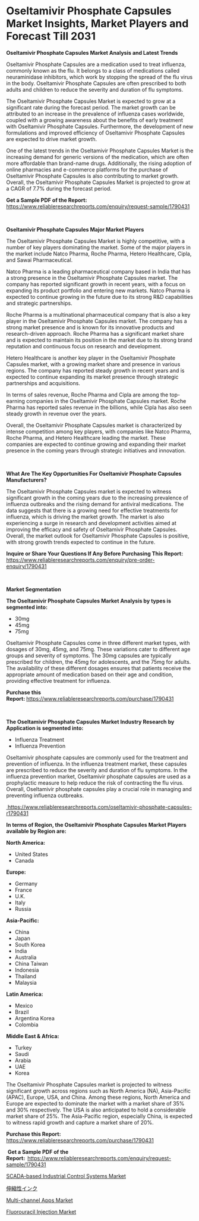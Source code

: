<p><h1>Oseltamivir Phosphate Capsules Market Insights, Market Players and Forecast Till 2031</h1></p><p><strong>Oseltamivir Phosphate Capsules Market Analysis and Latest Trends</strong></p>
<p><p>Oseltamivir Phosphate Capsules are a medication used to treat influenza, commonly known as the flu. It belongs to a class of medications called neuraminidase inhibitors, which work by stopping the spread of the flu virus in the body. Oseltamivir Phosphate Capsules are often prescribed to both adults and children to reduce the severity and duration of flu symptoms.</p><p>The Oseltamivir Phosphate Capsules Market is expected to grow at a significant rate during the forecast period. The market growth can be attributed to an increase in the prevalence of influenza cases worldwide, coupled with a growing awareness about the benefits of early treatment with Oseltamivir Phosphate Capsules. Furthermore, the development of new formulations and improved efficiency of Oseltamivir Phosphate Capsules are expected to drive market growth.</p><p>One of the latest trends in the Oseltamivir Phosphate Capsules Market is the increasing demand for generic versions of the medication, which are often more affordable than brand-name drugs. Additionally, the rising adoption of online pharmacies and e-commerce platforms for the purchase of Oseltamivir Phosphate Capsules is also contributing to market growth. Overall, the Oseltamivir Phosphate Capsules Market is projected to grow at a CAGR of 7.7% during the forecast period.</p></p>
<p><strong>Get a Sample PDF of the Report:&nbsp;</strong> <a href="https://www.reliableresearchreports.com/enquiry/request-sample/1790431">https://www.reliableresearchreports.com/enquiry/request-sample/1790431</a></p>
<p>&nbsp;</p>
<p><strong>Oseltamivir Phosphate Capsules Major Market Players</strong></p>
<p><p>The Oseltamivir Phosphate Capsules Market is highly competitive, with a number of key players dominating the market. Some of the major players in the market include Natco Pharma, Roche Pharma, Hetero Healthcare, Cipla, and Sawai Pharmaceutical.</p><p>Natco Pharma is a leading pharmaceutical company based in India that has a strong presence in the Oseltamivir Phosphate Capsules market. The company has reported significant growth in recent years, with a focus on expanding its product portfolio and entering new markets. Natco Pharma is expected to continue growing in the future due to its strong R&D capabilities and strategic partnerships.</p><p>Roche Pharma is a multinational pharmaceutical company that is also a key player in the Oseltamivir Phosphate Capsules market. The company has a strong market presence and is known for its innovative products and research-driven approach. Roche Pharma has a significant market share and is expected to maintain its position in the market due to its strong brand reputation and continuous focus on research and development.</p><p>Hetero Healthcare is another key player in the Oseltamivir Phosphate Capsules market, with a growing market share and presence in various regions. The company has reported steady growth in recent years and is expected to continue expanding its market presence through strategic partnerships and acquisitions.</p><p>In terms of sales revenue, Roche Pharma and Cipla are among the top-earning companies in the Oseltamivir Phosphate Capsules market. Roche Pharma has reported sales revenue in the billions, while Cipla has also seen steady growth in revenue over the years.</p><p>Overall, the Oseltamivir Phosphate Capsules market is characterized by intense competition among key players, with companies like Natco Pharma, Roche Pharma, and Hetero Healthcare leading the market. These companies are expected to continue growing and expanding their market presence in the coming years through strategic initiatives and innovation.</p></p>
<p>&nbsp;</p>
<p><strong>What Are The Key Opportunities For Oseltamivir Phosphate Capsules Manufacturers?</strong></p>
<p><p>The Oseltamivir Phosphate Capsules market is expected to witness significant growth in the coming years due to the increasing prevalence of influenza outbreaks and the rising demand for antiviral medications. The data suggests that there is a growing need for effective treatments for influenza, which is driving the market growth. The market is also experiencing a surge in research and development activities aimed at improving the efficacy and safety of Oseltamivir Phosphate Capsules. Overall, the market outlook for Oseltamivir Phosphate Capsules is positive, with strong growth trends expected to continue in the future.</p></p>
<p><strong>Inquire or Share Your Questions If Any Before Purchasing This Report:</strong> <a href="https://www.reliableresearchreports.com/enquiry/pre-order-enquiry/1790431">https://www.reliableresearchreports.com/enquiry/pre-order-enquiry/1790431</a></p>
<p>&nbsp;</p>
<p><strong>Market Segmentation</strong></p>
<p><strong>The Oseltamivir Phosphate Capsules Market Analysis by types is segmented into:</strong></p>
<p><ul><li>30mg</li><li>45mg</li><li>75mg</li></ul></p>
<p><p>Oseltamivir Phosphate Capsules come in three different market types, with dosages of 30mg, 45mg, and 75mg. These variations cater to different age groups and severity of symptoms. The 30mg capsules are typically prescribed for children, the 45mg for adolescents, and the 75mg for adults. The availability of these different dosages ensures that patients receive the appropriate amount of medication based on their age and condition, providing effective treatment for influenza.</p></p>
<p><strong>Purchase this Report:&nbsp;</strong><a href="https://www.reliableresearchreports.com/purchase/1790431">https://www.reliableresearchreports.com/purchase/1790431</a></p>
<p>&nbsp;</p>
<p><strong>The Oseltamivir Phosphate Capsules Market Industry Research by Application is segmented into:</strong></p>
<p><ul><li>Influenza Treatment</li><li>Influenza Prevention</li></ul></p>
<p><p>Oseltamivir phosphate capsules are commonly used for the treatment and prevention of influenza. In the influenza treatment market, these capsules are prescribed to reduce the severity and duration of flu symptoms. In the influenza prevention market, Oseltamivir phosphate capsules are used as a prophylactic measure to help reduce the risk of contracting the flu virus. Overall, Oseltamivir phosphate capsules play a crucial role in managing and preventing influenza outbreaks.</p></p>
<p><a href="https://www.reliableresearchreports.com/oseltamivir-phosphate-capsules-r1790431">&nbsp;https://www.reliableresearchreports.com/oseltamivir-phosphate-capsules-r1790431</a></p>
<p><strong>In terms of Region, the Oseltamivir Phosphate Capsules Market Players available by Region are:</strong></p>
<p>
    <p> <strong> North America: </strong>
        <ul>
            <li>United States</li>
            <li>Canada</li>
        </ul>
        </p> 
    <p> <strong> Europe: </strong>
        <ul>
            <li>Germany</li>
            <li>France</li>
            <li>U.K.</li>
            <li>Italy</li>
            <li>Russia</li>
        </ul>
        </p> 
    <p> <strong> Asia-Pacific: </strong>
        <ul>
            <li>China</li>
            <li>Japan</li>
            <li>South Korea</li>
            <li>India</li>
            <li>Australia</li>
            <li>China Taiwan</li>
            <li>Indonesia</li>
            <li>Thailand</li>
            <li>Malaysia</li>
        </ul>
        </p> 
    <p> <strong> Latin America: </strong>
        <ul>
            <li>Mexico</li>
            <li>Brazil</li>
            <li>Argentina Korea</li>
            <li>Colombia</li>
        </ul>
        </p> 
    <p> <strong> Middle East & Africa: </strong>
        <ul>
            <li>Turkey</li>
            <li>Saudi</li>
            <li>Arabia</li>
            <li>UAE</li>
            <li>Korea</li>
        </ul>
    </p>
    </p>
<p><p>The Oseltamivir Phosphate Capsules market is projected to witness significant growth across regions such as North America (NA), Asia-Pacific (APAC), Europe, USA, and China. Among these regions, North America and Europe are expected to dominate the market with a market share of 35% and 30% respectively. The USA is also anticipated to hold a considerable market share of 25%. The Asia-Pacific region, especially China, is expected to witness rapid growth and capture a market share of 20%.</p></p>
<p><strong>Purchase this Report: </strong><a href="https://www.reliableresearchreports.com/purchase/1790431">https://www.reliableresearchreports.com/purchase/1790431</a></p>
<p>&nbsp;<strong>Get a Sample PDF of the Report:&nbsp;&nbsp;</strong><a href="https://www.reliableresearchreports.com/enquiry/request-sample/1790431">https://www.reliableresearchreports.com/enquiry/request-sample/1790431</a></p>
<p><strong></strong></p>
<p><p><a href="https://medium.com/@darterriusjenki/scada-based-industrial-control-systems-nbsp-market-focuses-on-market-share-size-and-projected-8bfe07bb3998">SCADA-based Industrial Control Systems Market</a></p><p><a href="https://github.com/oqxogxyvqe90775/Market-Research-Report-List-2/blob/main/733684358806.md">伸縮性インク</a></p><p><a href="https://medium.com/@anslrtman56756/multi-channel-apps-market-size-reveals-the-best-marketing-channels-in-global-industry-c44d187977b6">Multi-channel Apps Market</a></p><p><a href="https://github.com/RoccoManning/Market-Research-Report-List-4/blob/main/fluorouracil-injection-market.md">Fluorouracil Injection Market</a></p></p>